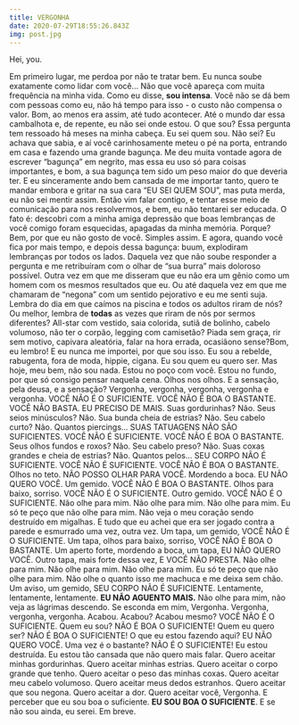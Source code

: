 ```yaml
---
title: VERGONHA
date: 2020-07-29T18:55:26.843Z
img: post.jpg
---
```

<!--StartFragment-->

Hei, you.

Em primeiro lugar, me perdoa por não te tratar bem. Eu nunca soube exatamente como lidar com você… Não que você apareça com muita frequência na minha vida. Como eu disse, **sou intensa**. Você não se dá bem com pessoas como eu, não há tempo para isso - o custo não compensa o valor. Bom, ao menos era assim, até tudo acontecer. Até o mundo dar essa cambalhota e, de repente, eu não sei onde estou. O que sou? Essa pergunta tem ressoado há meses na minha cabeça. Eu sei quem sou. Não sei? Eu achava que sabia, e aí você carinhosamente meteu o pé na porta, entrando em casa e fazendo uma grande bagunça. Me deu muita vontade agora de escrever “bagunça” em negrito, mas essa eu uso só para coisas importantes, e bom, a sua bagunça tem sido um peso maior do que deveria ter. E eu sinceramente ando bem cansada de me importar tanto, quero te mandar embora e gritar na sua cara “EU SEI QUEM SOU”, mas puta merda, eu não sei mentir assim. Então vim falar contigo, e tentar esse meio de comunicação para nos resolvermos, e bem, eu não tentarei ser educada. O fato é: descobri com a minha amiga depressão que boas lembranças de você comigo foram esquecidas, apagadas da minha memória. Porque? Bem, por que eu não gosto de você. Simples assim. E agora, quando você fica por mais tempo, e depois dessa bagunça: buum, explodiram lembranças por todos os lados. Daquela vez que não soube responder a pergunta e me retribuíram com o olhar de “sua burra” mais doloroso possível. Outra vez em que me disseram que eu não era um gênio como um homem com os mesmos resultados que eu. Ou até daquela vez em que me chamaram de “negona” com um sentido pejorativo e eu me senti suja. Lembra do dia em que caímos na piscina e todos os adultos riram de nós? Ou melhor, lembra de **todas** as vezes que riram de nós por sermos diferentes? All-star com vestido, saia colorida, sutiã de bolinho, cabelo volumoso, não ter o corpão, legging com camisetão? Piada sem graça, rir sem motivo, capivara aleatória, falar na hora errada, ocasiãono sense?Bom, eu lembro! E eu nunca me importei, por que sou isso. Eu sou a rebelde, rabugenta, fora de moda, hippie, cigana. Eu sou quem eu quero ser. Mas hoje, meu bem, não sou nada. Estou no poço com você. Estou no fundo, por que só consigo pensar naquela cena. Olhos nos olhos. E a sensação, pela deusa, e a sensação? Vergonha, vergonha, vergonha, vergonha e vergonha. VOCÊ NÃO É O SUFICIENTE. VOCÊ NÃO É BOA O BASTANTE. VOCÊ NÃO BASTA. EU PRECISO DE MAIS. Suas gordurinhas? Não. Seus seios minúsculos? Não. Sua bunda cheia de estrias? Não. Seu cabelo curto? Não. Quantos piercings… SUAS TATUAGENS NÃO SÃO SUFICIENTES. VOCÊ NÃO É SUFICIENTE. VOCÊ NÃO É BOA O BASTANTE. Seus olhos fundos e roxos? Não. Seu cabelo preso? Não. Suas coxas grandes e cheia de estrias? Não. Quantos pelos… SEU CORPO NÃO É SUFICIENTE. VOCÊ NÃO É SUFICIENTE. VOCÊ NÃO É BOA O BASTANTE. Olhos no teto. NÃO POSSO OLHAR PARA VOCÊ. Mordendo a boca. EU NÃO QUERO VOCÊ. Um gemido. VOCÊ NÃO É BOA O BASTANTE. Olhos para baixo, sorriso. VOCÊ NÃO É O SUFICIENTE. Outro gemido. VOCÊ NÃO É O SUFICIENTE. Não olhe para mim. Não olhe para mim. Não olhe para mim. Eu só te peço que não olhe para mim. Não veja o meu coração sendo destruído em migalhas. E tudo que eu achei que era ser jogado contra a parede e esmurrado uma vez, outra vez. Um tapa, um gemido, VOCÊ NÃO É O SUFICIENTE. Um tapa, olhos para baixo, sorriso, VOCÊ NÃO É BOA O BASTANTE. Um aperto forte, mordendo a boca, um tapa, EU NÃO QUERO VOCÊ. Outro tapa, mais forte dessa vez, E VOCÊ NÃO PRESTA. Não olhe para mim. Não olhe para mim. Não olhe para mim. Eu só te peço que não olhe para mim. Não olhe o quanto isso me machuca e me deixa sem chão. Um aviso, um gemido, SEU CORPO NÃO É SUFICIENTE. Lentamente, lentamente, lentamente. **EU NÃO AGUENTO MAIS.** Não olhe para mim, não veja as lágrimas descendo. Se esconda em mim, Vergonha. Vergonha, vergonha, vergonha. Acabou. Acabou? Acabou mesmo? VOCÊ NÃO É O SUFICIENTE. Quem eu sou? NÃO É BOA O SUFICIENTE! Quem eu quero ser? NÃO É BOA O SUFICIENTE! O que eu estou fazendo aqui? EU NÃO QUERO VOCÊ. Uma vez é o bastante? NÃO É O SUFICIENTE! Eu estou destruída. Eu estou tão cansada que não quero mais falar. Quero aceitar minhas gordurinhas. Quero aceitar minhas estrias. Quero aceitar o corpo grande que tenho. Quero aceitar o peso das minhas coxas. Quero aceitar meu cabelo volumoso. Quero aceitar meus dedos estranhos. Quero aceitar que sou negona. Quero aceitar a dor. Quero aceitar você, Vergonha. E perceber que eu sou boa o suficiente. **EU SOU BOA O SUFICIENTE**. E se não sou ainda, eu serei. Em breve.